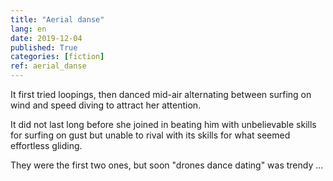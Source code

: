```yaml
---
title: "Aerial danse"
lang: en
date: 2019-12-04
published: True
categories: [fiction]
ref: aerial_danse
---    
```


It first tried loopings, then danced mid-air alternating between surfing on wind and speed diving to attract her attention. 

It did not last long before she joined in beating him with unbelievable skills for surfing on gust but unable to rival with 
its skills for what seemed effortless gliding.

They were the first two ones, but soon "drones dance dating" was trendy ...
